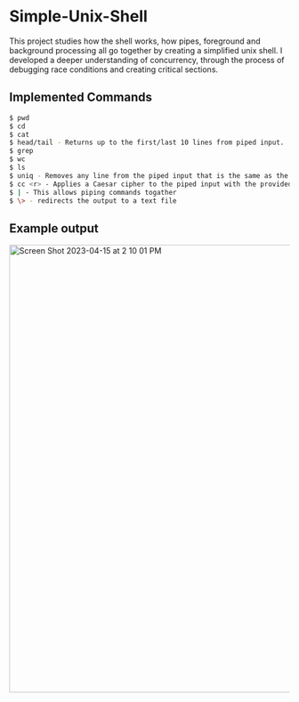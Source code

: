 # Simple-Unix-Shell
This project studies how the shell works, how pipes, foreground and background processing all go together by creating a simplified unix shell. I developed a deeper understanding of concurrency, through the process of debugging race conditions and creating critical sections. 

## Implemented Commands
```bash
$ pwd
$ cd
$ cat 
$ head/tail - Returns up to the first/last 10 lines from piped input.
$ grep 
$ wc 
$ ls
$ uniq - Removes any line from the piped input that is the same as the previous line.
$ cc <r> - Applies a Caesar cipher to the piped input with the provided rotation <r>.
$ | - This allows piping commands togather
$ \> - redirects the output to a text file
```

## Example output
<img width="805" alt="Screen Shot 2023-04-15 at 2 10 01 PM" src="https://user-images.githubusercontent.com/73949957/232246228-b4178fed-af82-4f0f-836b-055b9afc805f.png">
